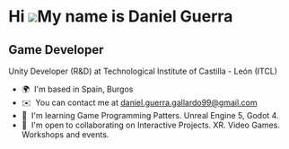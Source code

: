 Hi ![](https://user-images.githubusercontent.com/18350557/176309783-0785949b-9127-417c-8b55-ab5a4333674e.gif)My name is Daniel Guerra
=====================================================================================================================================

Game Developer
--------------

Unity Developer (R&D) at Technological Institute of Castilla - León (ITCL)

*   🌍  I'm based in Spain, Burgos
*   ✉️  You can contact me at [daniel.guerra.gallardo99@gmail.com](mailto:daniel.guerra.gallardo99@gmail.com)
*   🧠  I'm learning Game Programming Patters. Unreal Engine 5, Godot 4.
*   🤝  I'm open to collaborating on Interactive Projects. XR. Video Games. Workshops and events.
